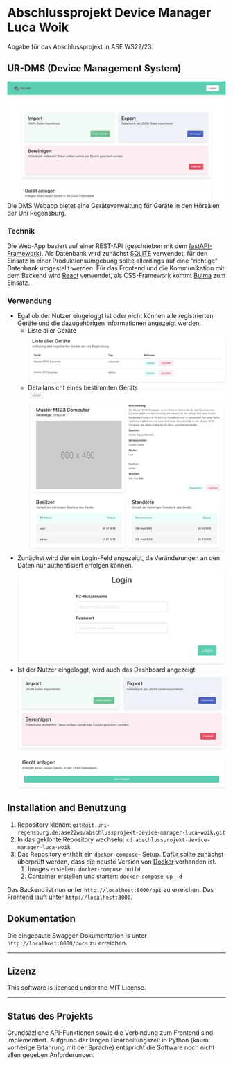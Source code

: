 # Abschlussprojekt Device Manager Luca Woik
Abgabe für das Abschlussprojekt in ASE WS22/23.

## UR-DMS (Device Management System)
![Screenshot der Home-Seite](img/home.png)
Die DMS Webapp bietet eine Geräteverwaltung für Geräte in den Hörsälen der Uni Regensburg.

### Technik
Die Web-App basiert auf einer REST-API 
(geschrieben mit dem [fastAPI-Framework](https://fastapi.tiangolo.com/)).
Als Datenbank wird zunächst [SQLITE](https://sqlite.org/index.html) verwendet, für den Einsatz
in einer Produktionsumgebung sollte allerdings auf eine "richtige" Datenbank umgestellt werden.
Für das Frontend und die Kommunikation mit dem Backend wird [React](https://react.dev/) verwendet, 
als CSS-Framework kommt [Bulma](https://bulma.io/) zum Einsatz.

### Verwendung
- Egal ob der Nutzer eingeloggt ist oder nicht können alle registrierten Geräte und die dazugehörigen
Informationen angezeigt werden.
  - Liste aller Geräte ![Screenshot der Home-Seite](img/all_devices.png)
  - Detailansicht eines bestimmten Geräts ![Screenshot der Home-Seite](img/device_detail.png)
- Zunächst wird der ein Login-Feld angezeigt, 
da Veränderungen an den Daten nur authentisiert erfolgen können.
![Screenshot der Home-Seite](img/login.png)
- Ist der Nutzer eingeloggt, wird auch das Dashboard angezeigt
![Screenshot der Home-Seite](img/dashboard.png)


## Installation and Benutzung
1. Repository klonen: ``git@git.uni-regensburg.de:ase22ws/abschlussprojekt-device-manager-luca-woik.git``
2. In das geklonte Repository wechseln: `cd abschlussprojekt-device-manager-luca-woik`
3. Das Repository enthält ein ``docker-compose``- Setup.
Dafür sollte zunächst überprüft werden, dass die neuste Version von [Docker](https://www.docker.com/)
vorhanden ist. 
   1. Images erstellen: ``docker-compose build``
   2. Container erstellen und starten: ``docker-compose up -d``

Das Backend ist nun unter ``http://localhost:8000/api`` zu erreichen. Das Frontend läuft unter ``http://localhost:3000``.


## Dokumentation
Die eingebaute Swagger-Dokumentation is unter ```http://localhost:8000/docs``` zu erreichen.


***

## Lizenz
This software is licensed under the MIT License.

***

## Status des Projekts
Grundsäzliche API-Funktionen sowie die Verbindung zum Frontend sind implementiert.
Aufgrund der langen Einarbeitungszeit in Python (kaum vorherige Erfahrung mit der Sprache)
entspricht die Software noch nicht allen gegeben Anforderungen.
